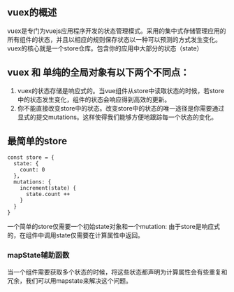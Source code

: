## vuex的概述
vuex是专门为vuejs应用程序开发的状态管理模式。采用的集中式存储管理应用的所有组件的状态，并且以相应的规则保存状态以一种可以预测的方式发生变化。
vuex的核心就是一个store仓库。包含你的应用中大部分的状态（state）

## vuex 和 单纯的全局对象有以下两个不同点：
1. vuex的状态存储是响应式的。当vue组件从store中读取状态的时候，若store中的状态发生变化，组件的状态会响应得到高效的更新。
2. 你不能直接改变store中的状态。改变store中的状态的唯一途径是你需要通过显式的提交mutations。这样使得我们能够方便地跟踪每一个状态的变化。

## 最简单的store
```
const store = {
  state: {
    count: 0
  },
  mutations: {
    increment(state) {
      state.count ++
    }
  }
}
```
一个简单的store仅需要一个初始state对象和一个mutation:
由于store是响应式的，在组件中调用state仅需要在计算属性中返回。

### mapState辅助函数
当一个组件需要获取多个状态的时候，将这些状态都声明为计算属性会有些重复和冗余，我们可以用mapstate来解决这个问题。
